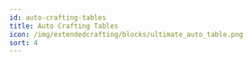 ```yaml
---
id: auto-crafting-tables
title: Auto Crafting Tables
icon: /img/extendedcrafting/blocks/ultimate_auto_table.png
sort: 4
---
```



